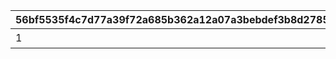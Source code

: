 |56bf5535f4c7d77a39f72a685b362a12a07a3bebdef3b8d278582e4402abe700|baa0255e7b5d344dfa283c68f3cc2aabb4066ecbb6017bc137b307d500bc318c|ae3b14626a82a29d3f4d656630600ba1883aa434d26a21b63b338f525be560b1|78e73fbb66d10a06e9198a1d2777ce376377a31be95017eebfffbfef41542045|aab134639de94d47b1989e7a39ce22f8046a1747db956d991a9d81364b3e76cf|e70e37b89da84bd68fa0f27c94d53bda943cd074afac5c65e5834d44809fc66b|15cbd067da23034ce5bc3d9c4a7bcb6b9b3bcc94493c4a078745c29ba1b41144|a58dfe5b2d3a747bca8c56b6f882951b35cd2798bbe02f0714e6abc00153429f|2e8e119d08a8085deb1c2d1fdbcc9409072a1f0e6bd718dd818494348b75095c|ebe23c29475cf7fbefd440365aed9af26b1531af28dca57c0142b2904d6c2b0a|66513fb4b5bea35bc8c8d5818a02da3e60c780bea5e998bc32e762abdc388e8a|a6e5604147fdfb1b81d25e38ad15efe8b3b1db7aff8d17cb0ef782c10ef8f85c|34c9240788adab5eeabfd2a983956a1b4c3a4c0cb363211903d99cc760b98049|7b05053beb5772053fe1039d5ed7a7d47b73bd258ad68505b197964affe695ad|dfd818124785ef5bd79c257bd721c2f38a162907a72ba5951be0f015ea60ae3f|28569a63eaaee48bdeab8ea3391b35a546da4330427d514176b12fec9fc3d026|b318ab3cfe01e21d2ac10b29fb9e2868572431bbf8e94d07c42c67a0decd82f6|780d56395b6a45a00cfcb31cfa90f214a3e509c15a5c4de73df3e688b6722095|
| --- | --- | --- | --- | --- | --- | --- | --- | --- | --- | --- | --- | --- | --- | --- | --- | --- | --- |
|1|クウカ大回転で合計30000m飛ばそう|0|0|0|0|1405|0|0|0|0|0|0|30000|7|0|0|1|